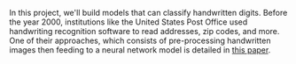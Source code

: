In this project, we'll build models that can classify handwritten digits. Before the year 2000, institutions like the United States Post Office used handwriting recognition software to read addresses, zip codes, and more. One of their approaches, which consists of pre-processing handwritten images then feeding to a neural network model is detailed in [this paper](https://citeseerx.ist.psu.edu/viewdoc/download?doi=10.1.1.852.5499&rep=rep1&type=pdf).
